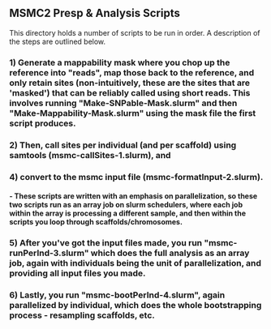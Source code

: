 ## MSMC2 Presp & Analysis Scripts

This directory holds a number of scripts to be run in order. A description of the steps are outlined below. 

### 1) Generate a mappability mask where you chop up the reference into "reads", map those back to the reference, and only retain sites (non-intuitively, these are the sites that are 'masked') that can be reliably called using short reads. This involves running "Make-SNPable-Mask.slurm" and then "Make-Mappability-Mask.slurm" using the mask file the first script produces. 
### 2) Then, call sites per individual (and per scaffold) using samtools (msmc-callSites-1.slurm), and 
### 4) convert to the msmc input file (msmc-formatInput-2.slurm). 
#### - These scripts are written with an emphasis on parallelization, so these two scripts run as an array job on slurm schedulers, where each job within the array is processing a different sample, and then within the scripts you loop through scaffolds/chromosomes. 
### 5) After you've got the input files made, you run "msmc-runPerInd-3.slurm" which does the full analysis as an array job, again with individuals being the unit of parallelization, and providing all input files you made. 
### 6) Lastly, you run "msmc-bootPerInd-4.slurm", again parallelized by individual, which does the whole bootstrapping process - resampling scaffolds, etc. 
